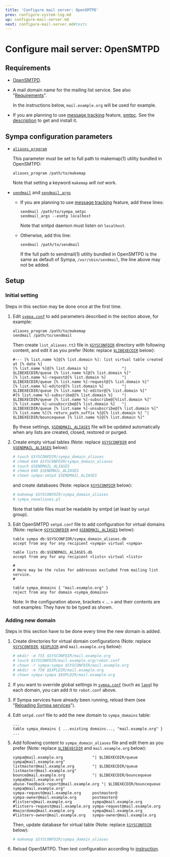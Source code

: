```yaml
---
title: 'Configure mail server: OpenSMTPD'
prev: configure-system-log.md
up: configure-mail-server.md
next: configure-mail-server.md#tests
---
```


Configure mail server: OpenSMTPD
================================

Requirements
------------

  * [OpenSMTPD](http://www.opensmtpd.org/).

  * A mail domain name for the mailing list service.
    See also "[Requirements](../requirements.md#network-requirements)".

    In the instructions below, ``mail.example.org`` will be used for example.

  * If you are planning to use
    [message tracking](../customize/bounce-management.md#message-tracking)
    feature, [smtpc](https://github.com/ikedas/smtpc).
    See the [description](../customize/lmtp-delivery.md#installation) to
    get and install it.

Sympa configuration parameters
------------------------------

  * [``aliases_program``](../man/sympa.conf.5.md#alias_program)

    This parameter must be set to full path to makemap(1) utility bundled in
    OpenSMTPD:
    ``` code
    aliases_program /path/to/makemap
    ```
    Note that setting a keyword ``makemap`` _will not_ work.

  * [``sendmail``](../man/sympa.conf.5.md#sendmail) and
    [``sendmail_args``](../man/sympa.conf.5.md#sendmail_args)

      - If you are planning to use
        [message tracking](../customize/bounce-management.md#message-tracking)
        feature, add these lines:
        ``` code
        sendmail /path/to/sympa_smtpc
        sendmail_args --esmtp localhost
        ```
        Note that smtpd daemon must listen on ``localhost``.

      - Otherwise, add this line:
        ``` code
        sendmail /path/to/sendmail
        ```
        If the full path to sendmail(1) utility bundled in OpenSMTPD is the
        same as default of Sympa, ``/usr/sbin/sendmail``, the line above may
        not be added.

Setup
-----

### Initial setting

Steps in this section may be done once at the first time.

  1. Edit [``sympa.conf``](../layout.md#config) to add parameters described
     in the section above, for example:
     ``` code
     aliases_program /path/to/makemap
     sendmail /path/to/sendmail
     ```
     Then create ``list_aliases.tt2`` file in
     [``$SYSCONFDIR``](../layout.md#sysconfdir) directory with following
     content, and edit it as you prefer (Note:
     replace [``$LIBEXECDIR``](../layout.md#libexecdir) below):
     ``` code
     #--- [% list.name %]@[% list.domain %]: list virtual table created at [% date %]
     [% list.name %]@[% list.domain %]               "| $LIBEXECDIR/queue [% list.name %]@[% list.domain %]"
     [% list.name %]-request@[% list.domain %]       "| $LIBEXECDIR/queue [% list.name %]-request@[% list.domain %]"
     [% list.name %]-editor@[% list.domain %]        "| $LIBEXECDIR/queue [% list.name %]-editor@[% list.domain %]"
     #[% list.name %]-subscribe@[% list.domain %]    "| $LIBEXECDIR/queue [% list.name %]-subscribe@[%list.domain %]"
     [% list.name %]-unsubscribe@[% list.domain %]   "| $LIBEXECDIR/queue [% list.name %]-unsubscribe@[% list.domain %]"
     [% list.name %][% return_path_suffix %]@[% list.domain %] "| $LIBEXECDIR/bouncequeue [% list.name %]@[% list.domain %]"
     ```
     By these settings, [``$SENDMAIL_ALIASES``](../layout.md#sendmail_aliases)
     file will be updated automatically when any lists are created, closed,
     restored or purged.

  2. Create empty virtual tables (Note:
     replace [``$SYSCONFDIR``](../layout.md#sysconfdir) and
     [``$SENDMAIL_ALIASES``](../layout.md#sendmail_aliases) below):
     ``` bash
     # touch $SYSCONFDIR/sympa_domain_aliases
     # chmod 644 $SYSCONFDIR/sympa_domain_aliases
     # touch $SENDMAIL_ALIASES
     # chmod 640 $SENDMAIL_ALIASES
     # chown sympa:smtpd $SENDMAIL_ALIASES
     ```
     and create databases (Note:
     replace [``$SYSCONFDIR``](../layout.md#sysconfdir) below):
     ``` bash
     # makemap $SYSCONFDIR/sympa_domain_aliases
     # sympa_newaliases.pl
     ```
     Note that table files must be readable by smtpd (at least by ``smtpd``
     group).

  3. Edit OpenSMTPD ``smtpd.conf`` file to add configuration for virtual
     domains (Note: replace [``$SYSCONFDIR``](../layout.md#sysconfdir) and
     [``$SENDMAIL_ALIASES``](../layout.md#sendmail_aliases) below):
     ``` code
     table sympa db:$SYSCONFIDR/sympa_domain_aliases.db
     accept from any for any recipient <sympa> virtual <sympa>
     
     table lists db:$SENDMAIL_ALIASES.db
     accept from any for any recipient <lists> virtual <lists>
     
     #
     # Here may be the rules for addresses excluded from mailing list service.
     #
     
     table sympa_domains { "mail.example.org" }
     reject from any for domain <sympa_domains>
     ```
     Note: In the configuration above, brackets `<` ... `>` and their contents
     are not examples: They have to be typed as shown.

### Adding new domain

Steps in this section have to be done every time the new domain is added.

  1. Create directories for virtual domain configurations (Note:
     replace [``$SYSCONFDIR``](../layout.md#sysconfdir),
     [``$EXPLDIR``](../layout.md#expldir) and ``mail.example.org`` below):
     ``` bash
     # mkdir -m 755 $SYSCONFDIR/mail.example.org
     # touch $SYSCONFDIR/mail.example.org/robot.conf
     # chown -r sympa:sympa $SYSCONFDIR/mail.example.org
     # mkdir -m 750 $EXPLDIR/mail.example.org
     # chown sympa:sympa $EXPLDIR/mail.example.org
     ```

  2. If you want to override global settings in
     [``sympa.conf``](../layout.md#config) (such as
     [``lang``](../man/sympa.conf.5.md#lang)) by each domain, you can add it
     to ``robot.conf`` above.

  3. If Sympa services have already been running, reload them (see
     "[Reloading Sympa services](../admin/services.md#reloading-sympa-services)").

  4. Edit ``smtpd.conf`` file to add the new domain to ``sympa_domains`` table:
     ``` code
     ...
     table sympa_domains { ...existing domains..., "mail.example.org" }
     ...
     ```

  5. Add following content to ``sympa_domain_aliases`` file
     and edit them as you prefer (Note:
     replace [``$LIBEXECDIR``](../layout.md#libexecdir) and
     ``mail.example.org`` below):
     ``` code
     sympa@mail.example.org             "| $LIBEXECDIR/queue sympa@mail.example.org"
     listmaster@mail.example.org        "| $LIBEXECDIR/queue listmaster@mail.example.org"
     bounce@mail.example.org            "| $LIBEXECDIR/bouncequeue sympa@mail.example.org"
     abuse-feedback-report@mail.example.org "| $LIBEXECDIR/bouncequeue sympa@mail.example.org"
     sympa-request@mail.example.org     postmaster@
     sympa-owner@mail.example.org       postmaster@
     #listserv@mail.example.org         sympa@mail.example.org
     #listserv-request@mail.example.org sympa-request@mail.example.org
     #majordomo@mail.example.org        sympa@mail.example.org
     #listserv-owner@mail.example.org   sympa-owner@mail.example.org

     ```
     Then, update database for virtual table (Note:
     replace [``$SYSCONFDIR``](../layout.md#sysconfdir) below):
     ``` bash
     # makemap $SYSCONFDIR/sympa_domain_aliases
     ```

  6. Reload OpenSMTPD.
     Then test configuration according to
     [instruction](configure-mail-server.md#tests).


